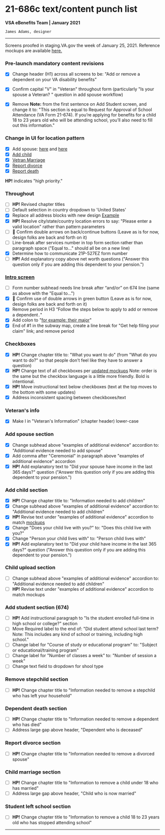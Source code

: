 # 21-686c text/content punch list
**VSA eBenefits Team | January 2021**

`James Adams, designer`

---

Screens proofed in staging.VA.gov the week of January 25, 2021. Reference mockups are available [here.](https://github.com/department-of-veterans-affairs/va.gov-team/tree/master/teams/vsa/teams/ebenefits/features/view-update-dependents/research-design)

### Pre-launch mandatory content revisions
- [x] Change header (H1) across all screens to be: "Add or remove a dependent on your VA disability benefits" 
- [x] Confirm capital "V" in "Veteran" throughout form (particularly "Is your spouse a Veteran? " question in add spouse workflow)
- [x] Remove **Note:** from the first sentence on Add Student screen, and change it to: "This section is equal to Request for Approval of School Attendance (VA Form 21-674). If you’re applying for benefits for a child 18 to 23 years old who will be attending school, you’ll also need to fill out this information."


### Change in UI for location pattern

- [x] Add spouse: [here](https://xd.adobe.com/view/e185627d-0f83-4762-747d-d646b4557713-97b4/screen/afeede90-907d-401d-88c3-4160830fb253/) and [here](https://xd.adobe.com/view/e185627d-0f83-4762-747d-d646b4557713-97b4/screen/c368dd44-274f-44b5-abdc-afc0e2a7e0ed/)
- [x] [Add child](https://xd.adobe.com/view/0430be78-21b6-46e2-68b0-586c650d77c8-7201/screen/7177f4d5-995e-4906-ad80-1d7fe4e9e08e/)
- [x] [Vetran Marriage](https://xd.adobe.com/view/a0834c4a-7109-4eff-6a61-43c2bd5cbcd6-d6b2/screen/e8b9ab80-7b5e-4af6-a7be-420b8673b1ff)
- [x] [Report divorce](https://xd.adobe.com/view/7c724f92-3619-4c7f-5fa8-c355bb2e85c9-0a43/)
- [x] [Report death](https://xd.adobe.com/view/1506a12d-12af-49d2-4137-97bb5a06fa11-6337/screen/3fef7dd7-840d-4343-bbf5-187ac229b943/)

**HP!** indicates "high priority."

### Throughout

- [ ] **HP!** Revised chapter titles
- [ ] Default selection in country dropdown to 'United States'
- [x] Replace all address blocks with new design [Example](https://preview.uxpin.com/2dbde8d15bf667f5c584fe4a8a6d011cf9f0a14d#/pages/132088572)
- [x] **HP!** Resolve city/state/country location errors to say: "Please enter a valid location" rather than pattern parameters
- [ ] 🔁 Confirm double arrows on back/continue buttons (Leave as is for now, design folks are back and forth on it)
- [ ] Line-break after services number in top form section rather than paragraph space ("Equal to..." should all be on a new line)
- [x] Determine how to communicate 21P-527EZ form number
- [ ] **HP!** Add explanatory copy above net worth questions ("Answer this question only if you are adding this dependent to your pension.")

### [Intro screen](https://staging.va.gov/view-change-dependents/add-remove-form-686c/introduction)

- [ ] Form number subhead needs line break after “and/or” on 674 line (same as above with the "Equal to...")
- [x] 🔁 Confirm use of double arrows in green button (Leave as is for now, design folks are back and forth on it)
- [x] Remove period in H3 “Follow the steps below to apply to add or remove a dependent`.`"
- [x] Add colon to "[for example: their major](https://github.com/department-of-veterans-affairs/va.gov-team/blob/master/teams/vsa/teams/ebenefits/features/view-update-dependents/research-design/images/686-copy-edit.JPG)"
- [x] End of #1 in the subway map, create a line break for "Get help filing your claim" link; and remove period

### Checkboxes

- [x] **HP!** Change chapter title to: "What you want to do" (from "What do you want to do?" so that people don't feel like they have to answer a question)
- [x] **HP!** Change text of all checkboxes per [updated mockups](https://xd.adobe.com/view/ca825c11-2268-458f-4fec-6aaecfec5b2d-bcb3/specs/)
Note:  order is the same but the checkbox language is a little more friendly.  Bold is intentional.
- [x] **HP!** Move instructional text below checkboxes (text at the top moves to the bottom with some updates)
- [x] Address inconsistent spacing between checkboxes/text

### Veteran's info

- [x] Make I in "Veteran's Information" (chapter header) lower-case

### Add spouse section

- [x] Change subhead above "examples of additional evidence" accordion to: "Additional evidence needed to add spouse"
- [x] Add comma after "Ceremonial" in paragraph above "examples of additional evidence" accordion
- [x] **HP!** Add explanatory text to "Did your spouse have income in the last 365 days?" question ("Answer this question only if you are adding this dependent to your pension.")

### Add child section

- [x] **HP!** Change chapter title to: "Information needed to add children"
- [x] Change subhead above "examples of additional evidence" accordion to: "Additional evidence needed to add children"
- [x] **HP!** Revise text under "examples of additional evidence" accordion to match [mockups](https://xd.adobe.com/view/0430be78-21b6-46e2-68b0-586c650d77c8-7201/)
- [x] Change "Does your child live with you?" to: "Does this child live with you?"
- [x] Change "Person your child lives with" to: "Person child lives with"
- [x] **HP!** Add explanatory text to "Did your child have income in the last 365 days?" question ("Answer this question only if you are adding this dependent to your pension.")

### Child upload section

- [ ] Change subhead above "examples of additional evidence" accordion to: "Additional evidence needed to add children"
- [ ] **HP!** Revise text under "examples of additional evidence" accordion to match mockups

### Add student section (674)

- [ ] **HP!** Add instructional paragraph to "Is the student enrolled full-time in high school or college?" section
- [ ] Move Required label to the end of: "Did student attend school last term? Note: This includes any kind of school or training, including high school."
- [ ] Change label for "Course of study or educational program" to: "Subject or educational/training program"
- [ ] Change label for "Number of classes a week" to: "Number of session a week"
- [ ] Change text field to dropdown for shool type

### Remove stepchild section

- [ ] **HP!** Change chapter title to "Information needed to remove a stepchild who has left your household"

### Dependent death section

- [ ] **HP!** Change chapter title to "Information needed to remove a dependent who has died"
- [ ] Address large gap above header, "Dependent who is deceased"

### Report divorce section

- [ ] **HP!** Change chapter title to "Information needed to remove a divorced spouse"

### Child marriage section

- [ ] **HP!** Change chapter title to "Information to remove a child under 18 who has married"
- [ ] Address large gap above header, "Child who is now married"

### Student left school section

- [ ] **HP!** Change chapter title to "Information to remove a child 18 to 23 years old who has stopped attending school"

---

